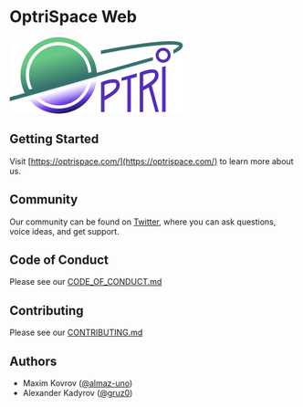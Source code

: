 # OptriSpace Web

![OptriSpace](./public/optrispace.png)

## Getting Started

Visit [https://optrispace.com/](https://optrispace.com/) to learn more about us.

## Community

Our community can be found on [Twitter](https://twitter.com/optrispace),
where you can ask questions, voice ideas, and get support.

## Code of Conduct

Please see our [CODE_OF_CONDUCT.md](./CODE_OF_CONDUCT.md)

## Contributing

Please see our [CONTRIBUTING.md](./CONTRIBUTING.md)

## Authors

* Maxim Kovrov ([@almaz-uno](https://github.com/almaz-uno))
* Alexander Kadyrov ([@gruz0](https://github.com/gruz0))

